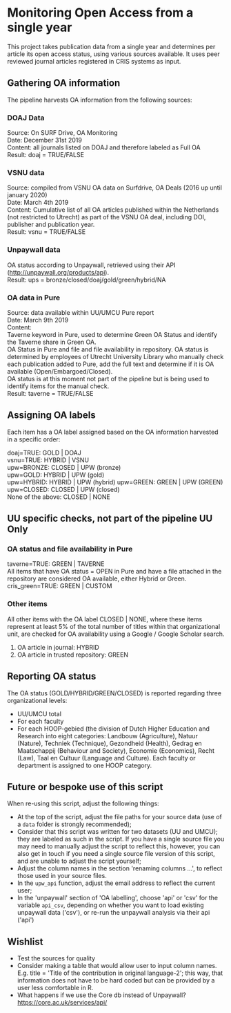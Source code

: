 # Monitoring Open Access from a single year
This project takes publication data from a single year and determines per article its open access status, using various sources available. It uses peer reviewed journal articles registered in CRIS systems as input.

## Gathering OA information
The pipeline harvests OA information from the following sources:

### DOAJ Data
Source: On SURF Drive, OA Monitoring  
Date: December 31st 2019  
Content: all journals listed on DOAJ and therefore labeled as Full OA  
Result: doaj = TRUE/FALSE

### VSNU data
Source: compiled from VSNU OA data on Surfdrive, OA Deals (2016 up until january 2020)  
Date: March 4th 2019  
Content: Cumulative list of all OA articles published within the Netherlands (not restricted to Utrecht) as part of the VSNU OA deal, including DOI, publisher and publication year.  
Result: vsnu = TRUE/FALSE

### Unpaywall data
OA status according to Unpaywall, retrieved using their API (http://unpaywall.org/products/api).  
Result: ups = bronze/closed/doaj/gold/green/hybrid/NA

### OA data in Pure
Source: data available within UU/UMCU Pure report  
Date: March 9th 2019  
Content:  
Taverne keyword in Pure, used to determine Green OA Status and identify the Taverne share in Green OA.  
OA Status in Pure and file and file availability in repository. OA status is determined by employees of Utrecht University Library who manually check each publication added to Pure, add the full text and determine if it is OA available (Open/Embargoed/Closed).  
OA status is at this moment not part of the pipeline but is being used to identify items for the manual check.  
Result: taverne = TRUE/FALSE

## Assigning OA labels
Each item has a OA label assigned based on the OA information harvested in a specific order:

doaj=TRUE: GOLD | DOAJ  
vsnu=TRUE: HYBRID | VSNU  
upw=BRONZE: CLOSED | UPW (bronze)  
upw=GOLD: HYBRID | UPW (gold)  
upw=HYBRID: HYBRID | UPW (hybrid)
upw=GREEN: GREEN | UPW (GREEN)  
upw=CLOSED: CLOSED | UPW (closed)  
None of the above: CLOSED | NONE  

## UU specific checks, not part of the pipeline UU Only


### OA status and file availability in Pure

taverne=TRUE: GREEN | TAVERNE  
All items that have OA status = OPEN in Pure and have a file attached in the repository are considered OA available, either Hybrid or Green.  
cris_green=TRUE: GREEN | CUSTOM  

### Other items
All other items with the OA label CLOSED | NONE, where these items represent at least 5% of the total number of titles within that organizational unit, are checked for OA availability using a Google / Google Scholar search.  
1. OA article in journal: HYBRID 
2. OA article in trusted repository: GREEN

## Reporting OA status

The OA status (GOLD/HYBRID/GREEN/CLOSED) is reported regarding three organizational levels:  
- UU/UMCU total  
- For each faculty  
- For each HOOP-gebied (the division of Dutch Higher Education and Research into eight categories: Landbouw (Agriculture), Natuur (Nature), Techniek (Technique), Gezondheid (Health), Gedrag en Maatschappij (Behaviour and Society), Economie (Economics), Recht (Law), Taal en Cultuur (Language and Culture). Each faculty or department is assigned to one HOOP category. 

## Future or bespoke use of this script
When re-using this script, adjust the following things:

- At the top of the script, adjust the file paths for your source data (use of a `data` folder is strongly recommended);  
- Consider that this script was written for two datasets (UU and UMCU); they are labeled as such in the script. If you have a single source file you may need to manually adjust the script to reflect this, however, you can also get in touch if you need a single source file version of this script, and are unable to adjust the script yourself;  
- Adjust the column names in the section 'renaming columns ...', to reflect those used in your source files.  
- In the `upw_api` function, adjust the email address to reflect the current user; 
- In the 'unpaywall' section of 'OA labelling', choose 'api' or 'csv' for the variable `api_csv`, depending on whether you want to load existing unpaywall data ('csv'), or re-run the unpaywall analysis via their api ('api')



## Wishlist
- Test the sources for quality
- Consider making a table that would allow user to input column names. E.g. title = 'Title of the contribution in original language-2'; this way, that information does not have to be hard coded but can be provided by a user less comfortable in R.
- What happens if we use the Core db instead of Unpaywall? https://core.ac.uk/services/api/
